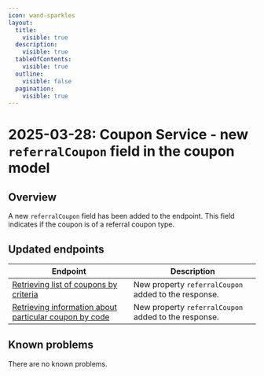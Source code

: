 ```yaml
---
icon: wand-sparkles
layout:
  title:
    visible: true
  description:
    visible: true
  tableOfContents:
    visible: true
  outline:
    visible: false
  pagination:
    visible: true
---
```

# 2025-03-28: Coupon Service - new `referralCoupon` field in the coupon model

## Overview

A new `referralCoupon` field has been added to the endpoint. This field indicates if the coupon is of a referral coupon type.

## Updated endpoints

| Endpoint                                                                                                          | Description                                          |
|-------------------------------------------------------------------------------------------------------------------|------------------------------------------------------|
| [Retrieving list of coupons by criteria](/openapi/coupon/#operation/GET-coupon-list-specified-coupons)            | New property `referralCoupon` added to the response. |
| [Retrieving information about particular coupon by code](/openapi/coupon/#operation/GET-coupon-retrieve-coupon)   | New property `referralCoupon` added to the response. |

## Known problems

There are no known problems.
